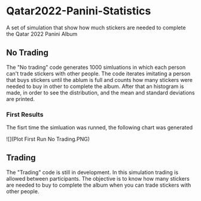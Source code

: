 # Qatar2022-Panini-Statistics
A set of simulation that show how much stickers are needed to complete the Qatar 2022 Panini Album

## No Trading

The "No trading" code generates 1000 simluations in which each person can't trade stickers with other people. The code iterates imitating a person that buys stickers until the ablum is full and counts how many stickers were needed to buy in other to complete the album. After that an histogram is made, in order to see the distribution, and the mean and standard deviations are printed.

### First Results

The fisrt time the simluation was runned, the following chart was generated

![](Plot First Run No Trading.PNG)

## Trading

The "Trading" code is still in development. In this simulation trading is allowed between participants. The objective is to know how many stickers are needed to buy to complete the album when you can trade stickers with other people.
